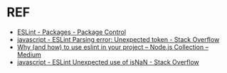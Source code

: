 # REF

- [ESLint - Packages - Package Control](https://packagecontrol.io/packages/ESLint)
- [javascript - ESLint Parsing error: Unexpected token - Stack Overflow](https://stackoverflow.com/questions/36001552/eslint-parsing-error-unexpected-token)
- [Why (and how) to use eslint in your project – Node.js Collection – Medium](https://medium.com/the-node-js-collection/why-and-how-to-use-eslint-in-your-project-742d0bc61ed7)
- [javascript - ESLint Unexpected use of isNaN - Stack Overflow](https://stackoverflow.com/questions/46677774/eslint-unexpected-use-of-isnan#46677794)
